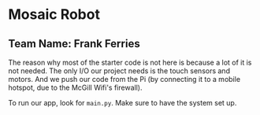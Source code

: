 # Mosaic Robot
## Team Name: Frank Ferries

The reason why most of the starter code is not here is because a lot of it is not needed. The only I/O our project needs is the touch sensors and motors. And we push our code from the Pi (by connecting it to a mobile hotspot, due to the McGill Wifi's firewall).

To run our app, look for `main.py`. Make sure to have the system set up.